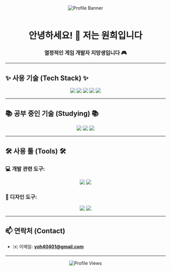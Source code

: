 <div align="center">
  <img src="https://via.placeholder.com/800x200.png?text=Welcome+to+Wonhee's+GitHub+Profile" alt="Profile Banner" />
</div>

<br/>

<h1 align="center">안녕하세요! 👋 저는 원희입니다</h1>
<h3 align="center">열정적인 게임 개발자 지망생입니다 🎮</h3>

---

## ✨ 사용 기술 (Tech Stack) ✨

<div align="center">
  <img src="https://img.shields.io/badge/Unity-000000?style=for-the-badge&logo=unity&logoColor=white" />
  <img src="https://img.shields.io/badge/HTML5-E34F26?style=for-the-badge&logo=html5&logoColor=white" />
  <img src="https://img.shields.io/badge/CSS-1572B6?style=for-the-badge&logo=css3&logoColor=white" />
  <img src="https://img.shields.io/badge/C%23-239120?style=for-the-badge&logo=c-sharp&logoColor=white" />
  <img src="https://img.shields.io/badge/Python-3776AB?style=for-the-badge&logo=python&logoColor=white" />
</div>

---

## 📚 공부 중인 기술 (Studying) 📚

<div align="center">
  <img src="https://img.shields.io/badge/C%23-239120?style=for-the-badge&logo=c-sharp&logoColor=white" />
  <img src="https://img.shields.io/badge/SQL-003B57?style=for-the-badge&logo=sqlite&logoColor=white" />
  <img src="https://img.shields.io/badge/Python-3776AB?style=for-the-badge&logo=python&logoColor=white" />
</div>

---

## 🛠 사용 툴 (Tools) 🛠

### 💻 개발 관련 도구:
<div align="center">
  <img src="https://img.shields.io/badge/GitHub-181717?style=for-the-badge&logo=github&logoColor=white" />
  <img src="https://img.shields.io/badge/Notion-000000?style=for-the-badge&logo=notion&logoColor=white" />
</div>

### 🎨 디자인 도구:
<div align="center">
  <img src="https://img.shields.io/badge/Adobe%20Photoshop-31A8FF?style=for-the-badge&logo=adobephotoshop&logoColor=white" />
  <img src="https://img.shields.io/badge/Blender-F5792A?style=for-the-badge&logo=blender&logoColor=white" />
</div>

---

## 📫 연락처 (Contact)

- ✉️ 이메일: **yoh40401@gmail.com**

---

<div align="center">
  <img src="https://komarev.com/ghpvc/?username=yoonwonhee&style=flat-square&color=blue" alt="Profile Views" />
</div>
